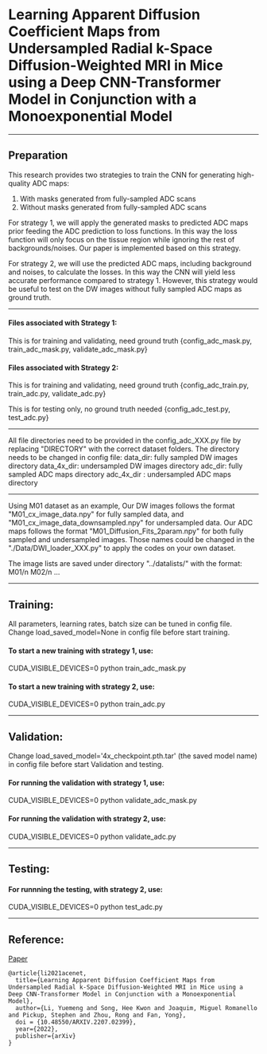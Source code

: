# Learning Apparent Diffusion Coefficient Maps from Undersampled Radial k-Space Diffusion-Weighted MRI in Mice using a Deep CNN-Transformer Model in Conjunction with a Monoexponential Model

----------------------------------------------------------------------------------------------------------------------------------------
## Preparation
This research provides two strategies to train the CNN for generating high-quality ADC maps:
1. With masks generated from fully-sampled ADC scans
2. Without masks generated from fully-sampled ADC scans

For strategy 1, we will apply the generated masks to predicted ADC maps prior feeding the ADC prediction to loss functions. 
In this way the loss function will only focus on the tissue region while ignoring the rest of backgrounds/noises. Our paper is implemented based on this strategy.

For strategy 2, we will use the predicted ADC maps, including background and noises, to calculate the losses. 
In this way the CNN will yield less accurate performance compared to strategy 1. However, this strategy would be useful to test on the DW images without fully sampled ADC maps as ground truth.

----------------------------------------------------------------------------------------------------------------------------------------
#### Files associated with Strategy 1:
This is for training and validating, need ground truth
{config_adc_mask.py, train_adc_mask.py, validate_adc_mask.py}

#### Files associated with Strategy 2:
This is for training and validating, need ground truth
{config_adc_train.py, train_adc.py, validate_adc.py}

This is for testing only, no ground truth needed
{config_adc_test.py, test_adc.py}

----------------------------------------------------------------------------------------------------------------------------------------
All file directories need to be provided in the config_adc_XXX.py file by replacing "DIRECTORY" with the correct dataset folders. The directory needs to be changed in config file:
data_dir: fully sampled DW images directory
data_4x_dir: undersampled DW images directory
adc_dir: fully sampled ADC maps directory
adc_4x_dir : undersampled ADC maps directory

----------------------------------------------------------------------------------------------------------------------------------------
Using M01 dataset as an example, Our DW images follows the format "M01_cx_image_data.npy" for fully sampled data, and "M01_cx_image_data_downsampled.npy" for undersampled data. 
Our ADC maps follows the format "M01_Diffusion_Fits_2param.npy" for both fully sampled and undersampled images. Those names could be changed in the "./Data/DWI_loader_XXX.py" to apply the codes on your own dataset.

The image lists are saved under directory "../datalists/" with the format:
M01/n M02/n ...

----------------------------------------------------------------------------------------------------------------------------------------
## Training:
All parameters, learning rates, batch size can be tuned in config file.
Change load_saved_model=None in config file before start training.

#### To start a new training with strategy 1, use:
CUDA_VISIBLE_DEVICES=0 python train_adc_mask.py

#### To start a new training with strategy 2, use:
CUDA_VISIBLE_DEVICES=0 python train_adc.py

----------------------------------------------------------------------------------------------------------------------------------------
## Validation:
Change load_saved_model='4x_checkpoint.pth.tar' (the saved model name) in config file before start Validation and testing.

#### For running the validation with strategy 1, use:
CUDA_VISIBLE_DEVICES=0 python validate_adc_mask.py

#### For running the validation with strategy 2, use:
CUDA_VISIBLE_DEVICES=0 python validate_adc.py

----------------------------------------------------------------------------------------------------------------------------------------
## Testing:
#### For runnning the testing, with strategy 2, use:
CUDA_VISIBLE_DEVICES=0 python test_adc.py


----------------------------------------------------------------------------------------------------------------------------------------
## Reference:
[Paper](https://arxiv.org/abs/2207.02399/)
```
@article{li2021acenet,
  title={Learning Apparent Diffusion Coefficient Maps from Undersampled Radial k-Space Diffusion-Weighted MRI in Mice using a Deep CNN-Transformer Model in Conjunction with a Monoexponential Model},
  author={Li, Yuemeng and Song, Hee Kwon and Joaquim, Miguel Romanello and Pickup, Stephen and Zhou, Rong and Fan, Yong},
  doi = {10.48550/ARXIV.2207.02399},
  year={2022},
  publisher={arXiv}
}
```


